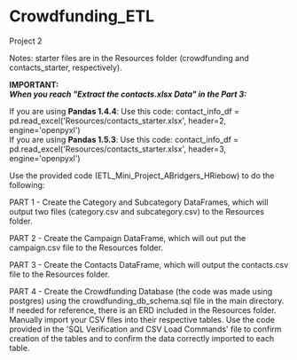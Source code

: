# Crowdfunding_ETL
Project 2

Notes: starter files are in the Resources folder (crowdfunding and contacts_starter, respectively).

<b>IMPORTANT:</b></br>
<b><i>When you reach "Extract the contacts.xlsx Data" in the Part 3:</br></b></i>

If you are using <b>Pandas 1.4.4</b>: Use this code: contact_info_df = pd.read_excel('Resources/contacts_starter.xlsx', header=2, engine='openpyxl')</br>
If you are using <b>Pandas 1.5.3</b>: Use this code: contact_info_df = pd.read_excel('Resources/contacts_starter.xlsx', header=3, engine='openpyxl')</br>

Use the provided code (ETL_Mini_Project_ABridgers_HRiebow) to do the following:

PART 1 - Create the Category and Subcategory DataFrames, which will output two files (category.csv and subcategory.csv) to the Resources folder.

PART 2 - Create the Campaign DataFrame, which will out put the campaign.csv file to the Resources folder.

PART 3 - Create the Contacts DataFrame, which will output the contacts.csv file to the Resources folder.
    
PART 4 - Create the Crowdfunding Database (the code was made using postgres) using the crowdfunding_db_schema.sql file in the main directory. If needed for reference, there is an ERD included in the Resources folder. Manually import your CSV files into their respective tables. Use the code provided in the 'SQL Verification and CSV Load Commands' file to confirm creation of the tables and to confirm the data correctly imported to each table.
